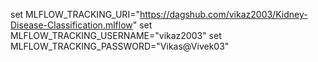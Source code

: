 set MLFLOW_TRACKING_URI="https://dagshub.com/vikaz2003/Kidney-Disease-Classification.mlflow"
set MLFLOW_TRACKING_USERNAME="vikaz2003"
set MLFLOW_TRACKING_PASSWORD="Vikas@Vivek03"